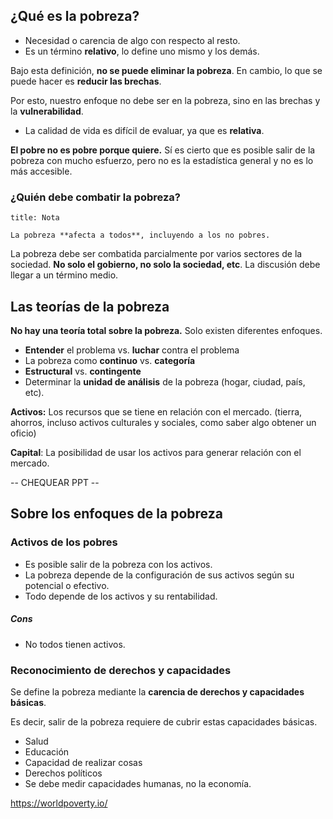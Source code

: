 ## ¿Qué es la pobreza?

- Necesidad o carencia de algo con respecto al resto.
- Es un término **relativo**, lo define uno mismo y los demás.

Bajo esta definición, **no se puede eliminar la pobreza**. En cambio, lo que se puede hacer es **reducir las brechas**.

Por esto, nuestro enfoque no debe ser en la pobreza, sino en las brechas y la **vulnerabilidad**.

- La calidad de vida es difícil de evaluar, ya que es **relativa**.

**El pobre no es pobre porque quiere.** Sí es cierto que es posible salir de la pobreza con mucho esfuerzo, pero no es la estadística general y no es lo más accesible.

### ¿Quién debe combatir la pobreza?

```ad-note
title: Nota

La pobreza **afecta a todos**, incluyendo a los no pobres.

```

La pobreza debe ser combatida parcialmente por varios sectores de la sociedad. **No solo el gobierno, no solo la sociedad, etc**. La discusión debe llegar a un término medio.

## Las teorías de la pobreza

**No hay una teoría total sobre la pobreza.** Solo existen diferentes enfoques.

- **Entender** el problema vs. **luchar** contra el problema
- La pobreza como **continuo** vs. **categoría**
- **Estructural** vs. **contingente**
- Determinar la **unidad de análisis** de la pobreza (hogar, ciudad, país, etc).

**Activos:** Los recursos que se tiene en relación con el mercado. (tierra, ahorros, incluso activos culturales y sociales, como saber algo obtener un oficio)

**Capital**: La posibilidad de usar los activos para generar relación con el mercado.

-- CHEQUEAR PPT --

## Sobre los enfoques de la pobreza

### Activos de los pobres

- Es posible salir de la pobreza con los activos.
- La pobreza depende de la configuración de sus activos según su potencial o efectivo.
- Todo depende de los activos y su rentabilidad.

##### Cons

-  No todos tienen activos.

### Reconocimiento de derechos y capacidades

Se define la pobreza mediante la **carencia de derechos y capacidades básicas**.

Es decir, salir de la pobreza requiere de cubrir estas capacidades básicas.

- Salud
- Educación
- Capacidad de realizar cosas
- Derechos políticos
- Se debe medir capacidades humanas, no la economía.

https://worldpoverty.io/
